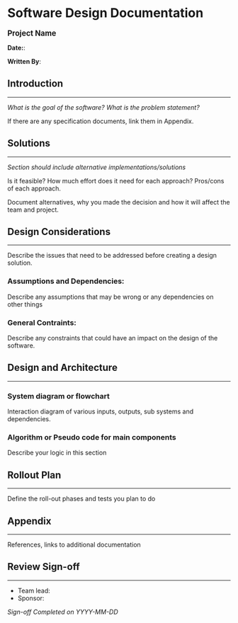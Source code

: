 # Software Design Documentation

<span style="font-size:larger;"><b>Project Name</b></span>

**Date:**: 

**Written By**: 

## Introduction
---------------------------------------
*What is the goal of the software? What is the problem statement?*

If there are any specification documents, link them in Appendix.

## Solutions
---------------------------------------
*Section should include alternative implementations/solutions*

Is it feasible? How much effort does it need for each approach? Pros/cons of each approach.

Document alternatives, why you made the decision and how it will affect the team and project.

## Design Considerations
---------------------------------------
Describe the issues that need to be addressed before creating a design solution.

### Assumptions and Dependencies:
Describe any assumptions that may be wrong or any dependencies on other things

### General Contraints:
Describe any constraints that could have an impact on the design of the software.

## Design and Architecture
---------------------------------------

### System diagram or flowchart
Interaction diagram of various inputs, outputs, sub systems and dependencies.

### Algorithm or Pseudo code for main components
Describe your logic in this section

## Rollout Plan
---------------------------------------
Define the roll-out phases and tests you plan to do

## Appendix
---------------------------------------
References, links to additional documentation

## Review Sign-off
---------------------------------------
* Team lead:
* Sponsor:

*Sign-off Completed on YYYY-MM-DD*
